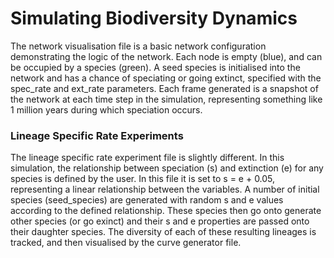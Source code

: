 # Simulating Biodiversity Dynamics

The network visualisation file is a basic network configuration demonstrating the logic of the network. Each node is empty (blue), and can be occupied by a species (green). A seed species is initialised into the network and has a chance of speciating or going extinct, specified with the spec_rate and ext_rate parameters. Each frame generated is a snapshot of the network at each time step in the simulation, representing something like 1 million years during which speciation occurs. 

### Lineage Specific Rate Experiments
The lineage specific rate experiment file is slightly different. In this simulation, the relationship between speciation (s) and extinction (e) for any species is defined by the user. In this file it is set to s = e + 0.05, representing a linear relationship between the variables. A number of initial species (seed_species) are generated with random s and e values according to the defined relationship. These species then go onto generate other species (or go exinct) and their s and e properties are passed onto their daughter species. The diversity of each of these resulting lineages is tracked, and then visualised by the curve generator file.
